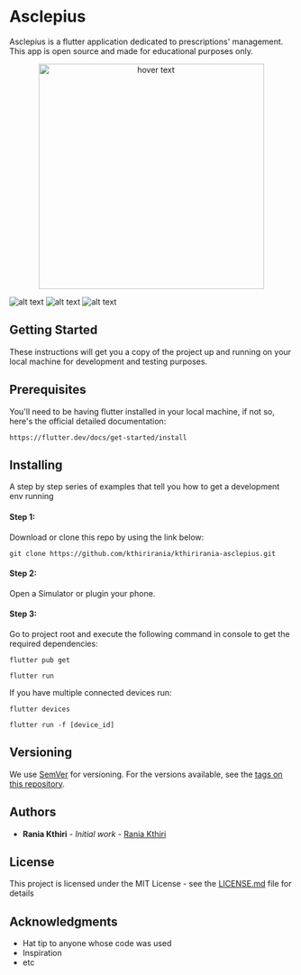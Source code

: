 # Asclepius
Asclepius is a flutter application dedicated to prescriptions' management. This app is open source and made for educational purposes only.

<p align="center">
  <img src="pics/7.gif" width="400" title="hover text">
</p>

![alt text](pics/1.png?raw=true "Asclepius GIF")
![alt text](pics/3.png?raw=true "Asclepius GIF")
![alt text](pics/5.png?raw=true "Asclepius GIF")

## Getting Started

These instructions will get you a copy of the project up and running on your local machine for development and testing purposes.

## Prerequisites

You'll need to be having flutter installed in your local machine, if not so, here's the official detailed documentation:

```
https://flutter.dev/docs/get-started/install
```

## Installing

A step by step series of examples that tell you how to get a development env running

#### Step 1:

Download or clone this repo by using the link below:

```
git clone https://github.com/kthirirania/kthirirania-asclepius.git

```

#### Step 2:

Open a Simulator or plugin your phone.

#### Step 3:

Go to project root and execute the following command in console to get the required dependencies:

```
flutter pub get
```

```
flutter run
```

If you have multiple connected devices run:

```
flutter devices
```

```
flutter run -f [device_id]
```


## Versioning

We use [SemVer](http://semver.org/) for versioning. For the versions available, see the [tags on this repository](https://github.com/your/project/tags).

## Authors

* **Rania Kthiri** - *Initial work* - [Rania Kthiri](https://github.com/kthirirania)

## License

This project is licensed under the MIT License - see the [LICENSE.md](LICENSE.md) file for details

## Acknowledgments

* Hat tip to anyone whose code was used
* Inspiration
* etc




